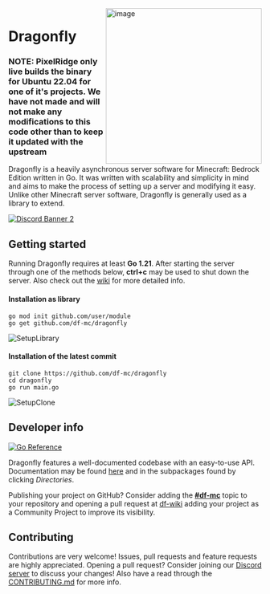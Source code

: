 <!--suppress ALL -->
<img height="310" alt="image" src="https://user-images.githubusercontent.com/16114089/121805566-0cd81280-cc4c-11eb-9b7d-b5f8a6db4f8d.png" align="right">

# Dragonfly

### NOTE: PixelRidge only live builds the binary for Ubuntu 22.04 for one of it's projects. We have not made and will not make any modifications to this code other than to keep it updated with the upstream

Dragonfly is a heavily asynchronous server software for Minecraft: Bedrock Edition written in Go. It was written with scalability
and simplicity in mind and aims to make the process of setting up a server and modifying it easy. Unlike other
Minecraft server software, Dragonfly is generally used as a library to extend.

[![Discord Banner 2](https://discordapp.com/api/guilds/623638955262345216/widget.png?style=banner2)](https://discord.gg/U4kFWHhTNR)

## Getting started
Running Dragonfly requires at least **Go 1.21**. After starting the server through one of the methods below,
**ctrl+c** may be used to shut down the server. Also check out the [wiki](https://github.com/df-mc/dragonfly/wiki) for
more detailed info.

#### Installation as library
```shell
go mod init github.com/user/module
go get github.com/df-mc/dragonfly
```

![SetupLibrary](https://user-images.githubusercontent.com/16114089/121804512-0f843900-cc47-11eb-9320-d195393b5a1f.gif)

#### Installation of the latest commit
```shell
git clone https://github.com/df-mc/dragonfly
cd dragonfly
go run main.go
```

![SetupClone](https://user-images.githubusercontent.com/16114089/121804495-ff6c5980-cc46-11eb-8e31-df4d94782e5b.gif)

## Developer info
[![Go Reference](https://pkg.go.dev/badge/github.com/df-mc/dragonfly/server.svg)](https://pkg.go.dev/github.com/df-mc/dragonfly/server)

Dragonfly features a well-documented codebase with an easy-to-use API. Documentation may be found
[here](https://pkg.go.dev/github.com/df-mc/dragonfly/server) and in the subpackages found by clicking *Directories*.

Publishing your project on GitHub? Consider adding the **[#df-mc](https://github.com/topic/df-mc)** topic to your
repository and opening a pull request at [df-wiki](https://github.com/df-mc/wiki) adding your project as a Community
Project to improve its visibility.

## Contributing
Contributions are very welcome! Issues, pull requests and feature requests are highly appreciated. Opening a pull
request? Consider joining our [Discord server](https://discord.gg/U4kFWHhTNR) to discuss your changes! Also have a read through the
[CONTRIBUTING.md](https://github.com/df-mc/dragonfly/blob/master/.github/CONTRIBUTING.md) for more info.
